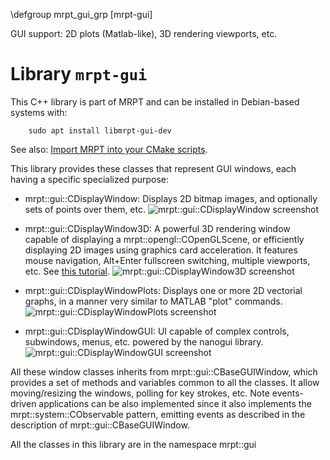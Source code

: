 \defgroup mrpt_gui_grp [mrpt-gui]

GUI support: 2D plots (Matlab-like), 3D rendering viewports, etc.



# Library `mrpt-gui`

This C++ library is part of MRPT and can be installed in Debian-based systems
with:

		sudo apt install libmrpt-gui-dev

See also: [Import MRPT into your CMake scripts](mrpt_from_cmake.html).

This library provides these classes that represent GUI windows, each having a
specific specialized purpose:

 - mrpt::gui::CDisplayWindow: Displays 2D bitmap images, and
optionally sets of points over them, etc.
   ![mrpt::gui::CDisplayWindow screenshot](_static/preview_CDisplayWindow.jpg)

 - mrpt::gui::CDisplayWindow3D: A powerful 3D rendering window capable of
displaying a mrpt::opengl::COpenGLScene, or efficiently displaying 2D images
using graphics card acceleration. It features mouse navigation, Alt+Enter
fullscreen switching, multiple viewports, etc. See [this
tutorial](https://www.mrpt.org/Tutorial_3D_Scenes).
   ![mrpt::gui::CDisplayWindow3D screenshot](_static/preview_CDisplayWindow3D.png)

 - mrpt::gui::CDisplayWindowPlots: Displays one or more 2D vectorial graphs,
in a manner very similar to MATLAB "plot" commands.
   ![mrpt::gui::CDisplayWindowPlots screenshot](_static/preview_CDisplayWindowPlots.png)

 - mrpt::gui::CDisplayWindowGUI: UI capable of complex controls, subwindows,
menus, etc. powered by the nanogui library.
 ![mrpt::gui::CDisplayWindowGUI screenshot](_static/preview_CDisplayWindowGUI.png)


All these window classes inherits from mrpt::gui::CBaseGUIWindow, which provides
a set of methods and variables common to all the classes. It allow
moving/resizing the windows, polling for key strokes, etc. Note events-driven
applications can be also implemented since it also implements the
mrpt::system::CObservable pattern, emitting events as described in the
description of mrpt::gui::CBaseGUIWindow.

All the classes in this library are in the namespace mrpt::gui
